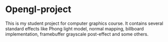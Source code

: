 Opengl-project
====
This is my student project for computer graphics course.
It contains several standard effects like Phong light model, normal mapping, billboard implementation, framebuffer grayscale post-effect and some others.
